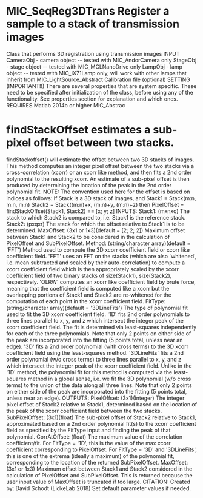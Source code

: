 # MIC_SeqReg3DTrans Register a sample to a stack of transmission images
Class that performs 3D registration using transmission images
INPUT
CameraObj - camera object -- tested with MIC_AndorCamera only
StageObj - stage object -- tested with MIC_MCLNanoDrive only
LampObj - lamp object -- tested with MIC_IX71Lamp only, will work
with other lamps that inherit from
MIC_LightSource_Abstract
Calibration file (optional)
SETTING (IMPORTANT!!)
There are several properties that are system specific. These need
to be specified after initialization of the class, before using
any of the functionality. See properties section for explanation
and which ones.
REQUIRES
Matlab 2014b or higher
MIC_Abstrac
# findStackOffset estimates a sub-pixel offset between two stacks.
findStackoffset() will estimate the offset between two 3D stacks of
images.  This method computes an integer pixel offset between the two
stacks via a cross-correlation (xcorr) or an xcorr like method, and
then fits a 2nd order polynomial to the resulting xcorr.  An
estimate of a sub-pixel offset is then produced by determining the
location of the peak in the 2nd order polynomial fit.
NOTE: The convention used here for the offset is based on indices as
follows: If Stack is a 3D stack of images, and
Stack1 = Stack(m:n, m:n, m:n)
Stack2 = Stack((m:n)+x, (m:n)+y, (m:n)+z)
then PixelOffset = findStackOffset(Stack1, Stack2) == [x; y; z]
INPUTS:
Stack1:     (mxnxo) The stack to which Stack2 is compared to, i.e.
Stack1 is the reference stack.
Stack2:     (pxqxr) The stack for which the offset relative to Stack1
is to be determined.
MaxOffset:  (3x1 or 1x3)(default = [2; 2; 2]) Maximum offset between
Stack1 and Stack2 to be considered in the calculation of
PixelOffset and SubPixelOffset.
Method:     (string/character array)(default = 'FFT') Method used to
compute the 3D xcorr coefficient field or xcorr like
coefficient field.
'FFT' uses an FFT on the stacks (which are also 'whitened',
i.e. mean subtracted and scaled by their
auto-correlation) to compute a xcorr coefficient field
which is then appropriately scaled by the xcorr
coefficient field of two binary stacks of size(Stack1),
size(Stack2), respectively.
'OLRW' computes an xcorr like coefficient field by brute
force, meaning that the coefficient field is computed
like a xcorr but the overlapping portions of Stack1 and
Stack2 are  re-whitened for the computation of each
point in the xcorr coefficient field.
FitType:    (string/character array)(default = '3DLineFits') The type
of polynomial fit used to fit the 3D xcorr coefficient
field.
'1D' fits 2nd order polynomials to three lines parallel to
x, y, and z which intersect the integer peak of the
xcorr coefficient field.  The fit is determined via
least-squares independently for each of the three
polynomials. Note that only 2 points on either side of
the peak are incorporated into the fitting (5 points
total, unless near an edge).
'3D' fits a 2nd order polynomial (with cross terms) to the
3D xcorr coefficient field using the least-squares
method.
'3DLineFits' fits a 2nd order polynomial (w/o cross terms)
to three lines parallel to x, y, and z which intersect
the integer peak of the xcorr coefficient field.
Unlike in the '1D' method, the polynomial fit for this
method is computed via the least-squares method in a
global sense, i.e. we fit the 3D polynomial (w/o cross
terms) to the union of the data along all three lines.
Note that only 2 points on either side of the peak are
incorporated into the fitting (5 points total, unless
near an edge).
OUTPUTS:
PixelOffset:    (3x1)(integer) The integer pixel offset of Stack2
relative to Stack1, determined based on the location of
the peak of the xcorr coefficient field between the two
stacks.
SubPixelOffset: (3x1)(float) The sub-pixel offset of Stack2 relative to
Stack1, approximated based on a 2nd order polynomial
fit(s) to the xcorr coefficient field as specified by
the FitType input and finding the peak of that
polynomial.
CorrAtOffset:   (float) The maximum value of the correlation
coefficient/fit.  For FitType = '1D', this is the value
of the max xcorr coefficient corresponding to
PixelOffset.  For FitType = '3D' and '3DLineFits', this
is one of the extrema (ideally a maximum) of the
polynomial fit, corresponding to the location of the
returned SubPixelOffset.
MaxOffset:      (3x1 or 1x3) Maximum offset between Stack1 and Stack2
considered in the calculation of PixelOffset and
SubPixelOffset.  This is returned because the user
input value of MaxOffset is truncated if too large.
CITATION:
Created by:
David Schodt (LidkeLab 2018)
Set default parameter values if needed.
